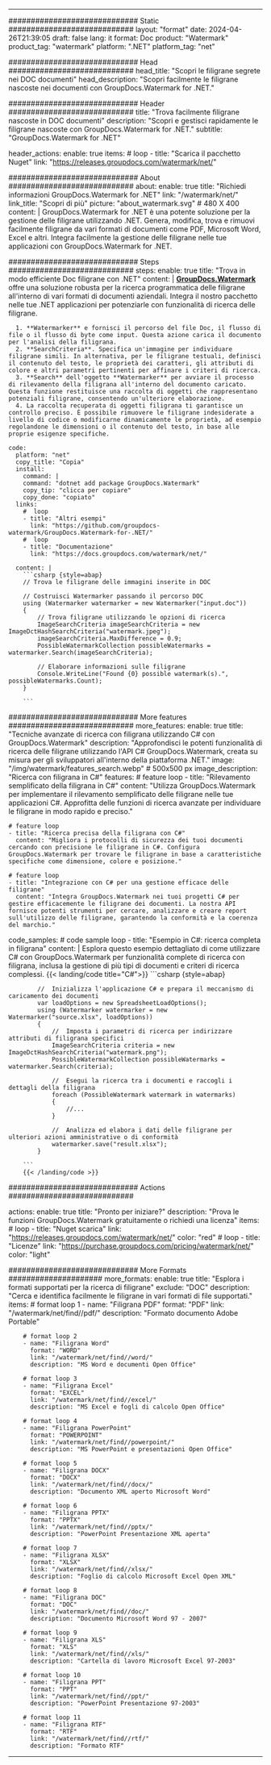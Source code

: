 
---
############################# Static ############################
layout: "format"
date:  2024-04-26T21:39:05
draft: false
lang: it
format: Doc
product: "Watermark"
product_tag: "watermark"
platform: ".NET"
platform_tag: "net"

############################# Head ############################
head_title: "Scopri le filigrane segrete nei DOC documenti"
head_description: "Scopri facilmente le filigrane nascoste nei documenti con GroupDocs.Watermark for .NET."

############################# Header ############################
title: "Trova facilmente filigrane nascoste in DOC documenti" 
description: "Scopri e gestisci rapidamente le filigrane nascoste con GroupDocs.Watermark for .NET."
subtitle: "GroupDocs.Watermark for .NET" 

header_actions:
  enable: true
  items:
    #  loop
    - title: "Scarica il pacchetto Nuget"
      link: "https://releases.groupdocs.com/watermark/net/"
      
############################# About ############################
about:
    enable: true
    title: "Richiedi informazioni GroupDocs.Watermark for .NET"
    link: "/watermark/net/"
    link_title: "Scopri di più"
    picture: "about_watermark.svg" # 480 X 400
    content: |
       GroupDocs.Watermark for .NET è una potente soluzione per la gestione delle filigrane utilizzando .NET. Genera, modifica, trova e rimuovi facilmente filigrane da vari formati di documenti come PDF, Microsoft Word, Excel e altri. Integra facilmente la gestione delle filigrane nelle tue applicazioni con GroupDocs.Watermark for .NET.

############################# Steps ############################
steps:
    enable: true
    title: "Trova in modo efficiente Doc filigrane con .NET"
    content: |
      **[GroupDocs.Watermark](https://products.groupdocs.com/watermark/net/)** offre una soluzione robusta per la ricerca programmatica delle filigrane all'interno di vari formati di documenti aziendali. Integra il nostro pacchetto nelle tue .NET applicazioni per potenziarle con funzionalità di ricerca delle filigrane.
      
      1. **Watermarker** e fornisci il percorso del file Doc, il flusso di file o il flusso di byte come input. Questa azione carica il documento per l'analisi della filigrana.
      2. **SearchCriteria**. Specifica un'immagine per individuare filigrane simili. In alternativa, per le filigrane testuali, definisci il contenuto del testo, le proprietà dei caratteri, gli attributi di colore e altri parametri pertinenti per affinare i criteri di ricerca.
      3. **Search** dell'oggetto **Watermarker** per avviare il processo di rilevamento della filigrana all'interno del documento caricato. Questa funzione restituisce una raccolta di oggetti che rappresentano potenziali filigrane, consentendo un'ulteriore elaborazione.
      4. La raccolta recuperata di oggetti filigrana ti garantisce un controllo preciso. È possibile rimuovere le filigrane indesiderate a livello di codice o modificarne dinamicamente le proprietà, ad esempio regolandone le dimensioni o il contenuto del testo, in base alle proprie esigenze specifiche.
   
    code:
      platform: "net"
      copy_title: "Copia"
      install:
        command: |
        command: "dotnet add package GroupDocs.Watermark"
        copy_tip: "clicca per copiare"
        copy_done: "copiato"
      links:
        #  loop
        - title: "Altri esempi"
          link: "https://github.com/groupdocs-watermark/GroupDocs.Watermark-for-.NET/"
        #  loop
        - title: "Documentazione"
          link: "https://docs.groupdocs.com/watermark/net/"
          
      content: |
        ```csharp {style=abap}
        // Trova le filigrane delle immagini inserite in DOC

        // Costruisci Watermarker passando il percorso DOC
        using (Watermarker watermarker = new Watermarker("input.doc"))
        {
            // Trova filigrane utilizzando le opzioni di ricerca
            ImageSearchCriteria imageSearchCriteria = new ImageDctHashSearchCriteria("watermark.jpeg");
            imageSearchCriteria.MaxDifference = 0.9;
            PossibleWatermarkCollection possibleWatermarks = watermarker.Search(imageSearchCriteria);

            // Elaborare informazioni sulle filigrane
            Console.WriteLine("Found {0} possible watermark(s).", possibleWatermarks.Count);
        }
        
        ```  

############################# More features ############################
more_features:
  enable: true
  title: "Tecniche avanzate di ricerca con filigrana utilizzando C# con GroupDocs.Watermark"
  description: "Approfondisci le potenti funzionalità di ricerca delle filigrane utilizzando l'API C# GroupDocs.Watermark, creata su misura per gli sviluppatori all'interno della piattaforma .NET."
  image: "/img/watermark/features_search.webp" # 500x500 px
  image_description: "Ricerca con filigrana in C#"
  features:
    # feature loop
    - title: "Rilevamento semplificato della filigrana in C#"
      content: "Utilizza GroupDocs.Watermark per implementare il rilevamento semplificato delle filigrane nelle tue applicazioni C#. Approfitta delle funzioni di ricerca avanzate per individuare le filigrane in modo rapido e preciso."

    # feature loop
    - title: "Ricerca precisa della filigrana con C#"
      content: "Migliora i protocolli di sicurezza dei tuoi documenti cercando con precisione le filigrane in C#. Configura GroupDocs.Watermark per trovare le filigrane in base a caratteristiche specifiche come dimensione, colore e posizione."

    # feature loop
    - title: "Integrazione con C# per una gestione efficace delle filigrane"
      content: "Integra GroupDocs.Watermark nei tuoi progetti C# per gestire efficacemente le filigrane dei documenti. La nostra API fornisce potenti strumenti per cercare, analizzare e creare report sull'utilizzo delle filigrane, garantendo la conformità e la coerenza del marchio."
      
  code_samples:
    # code sample loop
    - title: "Esempio in C#: ricerca completa in filigrana"
      content: |
        Esplora questo esempio dettagliato di come utilizzare C# con GroupDocs.Watermark per funzionalità complete di ricerca con filigrana, inclusa la gestione di più tipi di documenti e criteri di ricerca complessi.
        {{< landing/code title="C#">}}
        ```csharp {style=abap}
        
            //  Inizializza l'applicazione C# e prepara il meccanismo di caricamento dei documenti
            var loadOptions = new SpreadsheetLoadOptions();
            using (Watermarker watermarker = new Watermarker("source.xlsx", loadOptions))
            {
                //  Imposta i parametri di ricerca per indirizzare attributi di filigrana specifici
                ImageSearchCriteria criteria = new ImageDctHashSearchCriteria("watermark.png");
                PossibleWatermarkCollection possibleWatermarks = watermarker.Search(criteria);

                //  Esegui la ricerca tra i documenti e raccogli i dettagli della filigrana
                foreach (PossibleWatermark watermark in watermarks)
                {
                    //...
                }

                //  Analizza ed elabora i dati delle filigrane per ulteriori azioni amministrative o di conformità
                watermarker.save("result.xlsx");
            }

        ```
        {{< /landing/code >}}


############################# Actions ############################

actions:
  enable: true
  title: "Pronto per iniziare?"
  description: "Prova le funzioni GroupDocs.Watermark gratuitamente o richiedi una licenza"
  items:
    #  loop
    - title: "Nuget scarica"
      link: "https://releases.groupdocs.com/watermark/net/"
      color: "red"
        #  loop
    - title: "Licenze"
      link: "https://purchase.groupdocs.com/pricing/watermark/net/"
      color: "light"


############################# More Formats #####################
more_formats:
    enable: true
    title: "Esplora i formati supportati per la ricerca di filigrane"
    exclude: "DOC"
    description: "Cerca e identifica facilmente le filigrane in vari formati di file supportati."
    items: 
        # format loop 1
        - name: "Filigrana PDF"
          format: "PDF"
          link: "/watermark/net/find//pdf/"
          description: "Formato documento Adobe Portable"

        # format loop 2
        - name: "Filigrana Word"
          format: "WORD"
          link: "/watermark/net/find//word/"
          description: "MS Word e documenti Open Office"
          
        # format loop 3
        - name: "Filigrana Excel"
          format: "EXCEL"
          link: "/watermark/net/find//excel/"
          description: "MS Excel e fogli di calcolo Open Office"

        # format loop 4
        - name: "Filigrana PowerPoint"
          format: "POWERPOINT"
          link: "/watermark/net/find//powerpoint/"
          description: "MS PowerPoint e presentazioni Open Office"

        # format loop 5
        - name: "Filigrana DOCX"
          format: "DOCX"
          link: "/watermark/net/find//docx/"
          description: "Documento XML aperto Microsoft Word"
          
        # format loop 6
        - name: "Filigrana PPTX"
          format: "PPTX"
          link: "/watermark/net/find//pptx/"
          description: "PowerPoint Presentazione XML aperta"
          
        # format loop 7
        - name: "Filigrana XLSX"
          format: "XLSX"
          link: "/watermark/net/find//xlsx/"
          description: "Foglio di calcolo Microsoft Excel Open XML"

        # format loop 8
        - name: "Filigrana DOC"
          format: "DOC"
          link: "/watermark/net/find//doc/"
          description: "Documento Microsoft Word 97 - 2007"

        # format loop 9
        - name: "Filigrana XLS"
          format: "XLS"
          link: "/watermark/net/find//xls/"
          description: "Cartella di lavoro Microsoft Excel 97-2003"

        # format loop 10
        - name: "Filigrana PPT"
          format: "PPT"
          link: "/watermark/net/find//ppt/"
          description: "PowerPoint Presentazione 97-2003"

        # format loop 11
        - name: "Filigrana RTF"
          format: "RTF"
          link: "/watermark/net/find//rtf/"
          description: "Formato RTF"

---